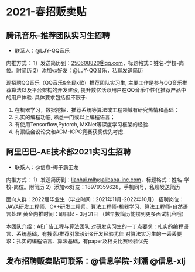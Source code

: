 # 2021-春招贩卖贴

## 腾讯音乐-推荐团队实习生招聘

* 联系人：@LJY-QQ音乐

内推方式：
1）发送简历到：250608820@qq.com，标题格式：姓名-学校-岗位。附简历
2）添加vx好友：@LJY-QQ音乐，私聊发送简历

  现招聘QQ音乐（QQ音乐&全民k歌）推荐团队实习生, 主要工作是参与QQ音乐推荐算法以及平台架构的开发建设, 提升数亿活跃用户在QQ音乐个性化推荐产品中的用户体验. 具体要求包括但不限于:

1.  在机器学习，数据挖掘，推荐系统等算法或工程领域有研究热情和基础； 
2.  扎实的编程功底, 熟悉一门或以上编程语言；
3.  有使用Tensorflow,Pytorch, MXNet等深度学习框架的经验.  
4.  有顶级会议论文和ACM-ICPC竞赛获奖优先考虑.



## 阿里巴巴-AE技术部2021实习生招聘

* 联系人：@信息-椰子霸王龙  

内推方式：
1）发送简历到：lianhai.mlh@alibaba-inc.com，标题格式：姓名-学校-岗位。附简历
2）添加vx好友：18979359628，手机同号，私聊发送简历

面向人群：2022届毕业生（毕业时间：2021年11月-2022年10月）
招聘岗位：JAVA研发工程师、C++研发工程师、算法工程师-机器学习、算法工程师-自然语言处理
黄金内推时间：即日起 - 3月31日 （越早投简历能捞到更多面试机会哦）

本团队介绍：AE广告工程与算法团队
对研发实习生的一丁点要求：扎实的编程语言、系统基础，有搜索/推荐引擎设计&开发经验尤佳
对算法实习生的一丢丢要求：扎实的编程语言、算法基础，有paper及相关比赛经验优先

## 发布招聘贩卖贴可联系：@信息学院-刘潘 @信息-xlj
